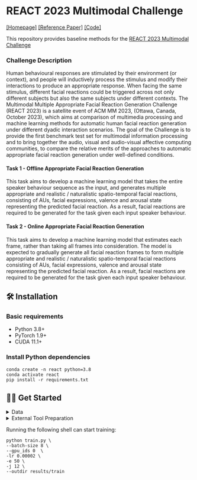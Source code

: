 # REACT 2023 Multimodal Challenge
[[Homepage]](https://sites.google.com/cam.ac.uk/react2023/home)  [[Reference Paper]](https://arxiv.org/abs/2302.06514) [[Code]](https://github.com/lingjivoo/React2023)


This repository provides baseline methods for the [REACT 2023 Multimodal Challenge](https://sites.google.com/cam.ac.uk/react2023/home)

### Challenge Description
Human behavioural responses are stimulated by their environment (or context), and people will inductively process the stimulus and modify their interactions to produce an appropriate response. When facing the same stimulus, different facial reactions could be triggered across not only different subjects but also the same subjects under different contexts. The Multimodal Multiple Appropriate Facial Reaction Generation Challenge (REACT 2023) is a satellite event of ACM MM 2023, (Ottawa, Canada, October 2023), which aims at comparison of multimedia processing and machine learning methods for automatic human facial reaction generation under different dyadic interaction scenarios. The goal of the Challenge is to provide the first benchmark test set for multimodal information processing and to bring together the audio, visual and audio-visual affective computing communities, to compare the relative merits of the approaches to automatic appropriate facial reaction generation under well-defined conditions. 


#### Task 1 - Offline Appropriate Facial Reaction Generation
This task aims to develop a machine learning model that takes the entire speaker behaviour sequence as the input, and generates multiple appropriate and realistic / naturalistic spatio-temporal facial reactions, consisting of AUs, facial expressions, valence and arousal state representing the predicted facial reaction. As a result,  facial reactions are required to be generated for the task given each input speaker behaviour. 


#### Task 2 - Online Appropriate Facial Reaction Generation
This task aims to develop a machine learning model that estimates each frame, rather than taking all frames into consideration. The model is expected to gradually generate all facial reaction frames to form multiple appropriate and realistic / naturalistic spatio-temporal facial reactions consisting of AUs, facial expressions, valence and arousal state representing the predicted facial reaction. As a result,  facial reactions are required to be generated for the task given each input speaker behaviour. 


## 🛠️ Installation

### Basic requirements

- Python 3.8+ 
- PyTorch 1.9+
- CUDA 11.1+ 

### Install Python dependencies

```shell
conda create -n react python=3.8
conda activate react
pip install -r requirements.txt
```


## 👨‍🏫 Get Started 

<details><summary> Data</summary>
<p>
 
Challenge Data Description:
The REACT 2023 Multimodal Challenge Dataset is a compilation of recordings from the following three publicly available datasets for studying dyadic interactions: [NOXI](https://dl.acm.org/doi/10.1145/3136755.3136780), [RECOLA](https://ieeexplore.ieee.org/document/6553805) and [UDIVA](https://www.computer.org/csdl/proceedings-article/wacvw/2021/196700a001/1sZ3sn1GBxe). 
Participants can apply for the data at our [Homepage](https://sites.google.com/cam.ac.uk/react2023/home)
   
Data organization (`data/`) is listed below:
```
data
├── test
├── val
├── train
   ├── Video_files
       ├── NoXI
           ├── 010_2016-03-25_Paris
               ├── Expert_video
               ├── Novice_video
                   ├── 1
                       ├── 1.png
                       ├── ....
                       ├── 751.png
                   ├── ....
           ├── ....
       ├── RECOLA
       ├── UDIVA
   ├── Audio_files
       ├── NoXI
       ├── RECOLA
           ├── group-1
               ├── P25 
               ├── P26
                   ├── 1.wav
                   ├── ....
           ├── group-2
           ├── group-3
       ├── UDIVA
   ├── Emotion
       ├── NoXI
       ├── RECOLA
           ├── group-1
               ├── P25 
               ├── P26
                   ├── 1.csv
                   ├── ....
           ├── group-2
           ├── group-3
       ├── UDIVA
   ├── 3D_FV_files
       ├── NoXI
       ├── RECOLA
           ├── group-1
               ├── P25 
               ├── P26
                   ├── 1.npy
                   ├── ....
           ├── group-2
           ├── group-3
       ├── UDIVA
            
```
</p>
</details>


<details><summary> External Tool Preparation</summary>
<p>

In this baseline, we leverage [3DMM model](https://github.com/LizhenWangT/FaceVerse) to extract 3DMM coefficients and render the 3D listener and then we use a 3D-to-2D [PIRender](https://github.com/RenYurui/PIRender) to render final 2D frames of listener.
   
If you use our prepared 3DMM coefficients, you need to download the FaceVerse version 2 model at this [page](https://github.com/LizhenWangT/FaceVerse) and put in the folder (`external/FaceVerse/data/`).
We provide extracted 3DMM coefficients for downloading at [Google Drive]. 
We also provide the mean_face and std_face of 3DMM coefficients at [Google Drive]. Please put them at the folder (`external/FaceVerse/`).
We re-train the PIRender and provide the [checkpoint]. Please put it at the folder (`external/PIRender/`).
   
</p>
</details>



Running the following shell can start training:
```shell
python train.py \
--batch-size 8 \
--gpu_ids 0  \
-lr 0.00002 \
-e 50 \
-j 12 \
--outdir results/train
```




